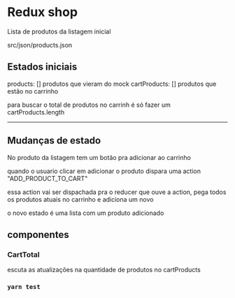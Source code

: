 # Redux shop

Lista de produtos da listagem inicial

src/json/products.json

## Estados iniciais
products: [] produtos que vieram do mock
cartProducts: [] produtos que estão no carrinho

para buscar o total de produtos no carrinh é só fazer um cartProducts.length

----------------------------
## Mudanças de estado 

No produto da listagem tem um botão pra adicionar ao carrinho 

quando o usuario clicar em adicionar o produto dispara uma action "ADD_PRODUCT_TO_CART"

essa action vai ser dispachada pra o reducer
que ouve a action, pega todos os produtos atuais no carrinho e adiciona um novo

o novo estado é uma lista com um produto adicionado

## componentes

### CartTotal
escuta as atualizações na quantidade de produtos no cartProducts


### `yarn test`
